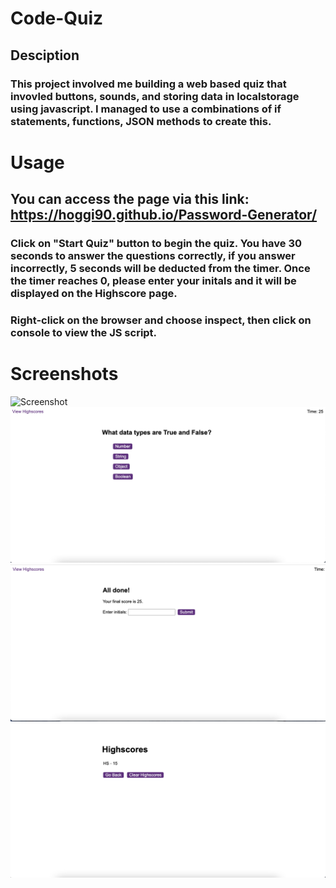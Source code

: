 # Code-Quiz

## Desciption

### This project involved me building a web based quiz that invovled buttons, sounds, and storing data in localstorage using javascript. I managed to use a combinations of if statements, functions, JSON methods to create this. 


# Usage

## You can access the page via this link: https://hoggi90.github.io/Password-Generator/

### Click on "Start Quiz" button to begin the quiz. You have 30 seconds to answer the questions correctly, if you answer incorrectly, 5 seconds will be deducted from the timer. Once the timer reaches 0, please enter your initals and it will be displayed on the Highscore page.

### Right-click on the browser and choose inspect, then click on console to view the JS script.

# Screenshots

![Screenshot](/assets/images/screenshot.png)
![Screenshot](/assets/images/screenshot2.png)
![Screenshot](/assets/images/screenshot3.png)
![Screenshot](/assets/images/screenshot4.png)


